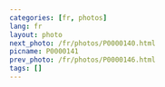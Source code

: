 ```yaml
---
categories: [fr, photos]
lang: fr
layout: photo
next_photo: /fr/photos/P0000140.html
picname: P0000141
prev_photo: /fr/photos/P0000146.html
tags: []
---
```

